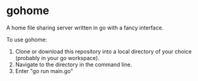 # gohome
A home file sharing server written in go with a fancy interface.

To use gohome:
1. Clone or download this repository into a local directory of your choice (probably in your go workspace).
2. Navigate to the directory in the command line.
3. Enter "go run main.go"
